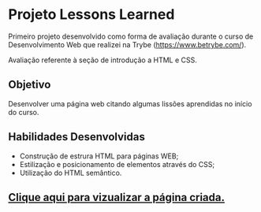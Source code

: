 # Projeto Lessons Learned

Primeiro projeto desenvolvido como forma de avaliação durante o curso de Desenvolvimento Web que realizei na Trybe (https://www.betrybe.com/).

Avaliação referente à seção de introdução a HTML e CSS.

## Objetivo

Desenvolver uma página web citando algumas lissões aprendidas no início do curso.

## Habilidades Desenvolvidas

- Construção de estrura HTML para páginas WEB;
- Estilização e posicionamento de elementos através do CSS;
- Utilização do HTML semântico.

## [Clique aqui para vizualizar a página criada.](https://edumlalmeida.github.io/project-lessons-learned/)
